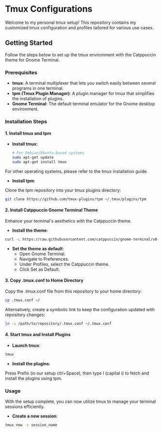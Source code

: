 # Tmux Configurations

Welcome to my personal tmux setup! This repository contains my customized tmux configuration and profiles tailored for various use cases.

## Getting Started

Follow the steps below to set up the tmux environment with the Catppuccin theme for Gnome Terminal.

### Prerequisites

- **tmux**: A terminal multiplexer that lets you switch easily between several programs in one terminal.
- **tpm (Tmux Plugin Manager)**: A plugin manager for tmux that simplifies the installation of plugins.
- **Gnome Terminal**: The default terminal emulator for the Gnome desktop environment.

### Installation Steps

#### 1. Install tmux and tpm

- **Install tmux**:

  ```bash
  # For Debian/Ubuntu-based systems
  sudo apt-get update
  sudo apt-get install tmux
  ```

For other operating systems, please refer to the tmux installation guide.

- **Install tpm**:

Clone the tpm repository into your tmux plugins directory:

```bash
git clone https://github.com/tmux-plugins/tpm ~/.tmux/plugins/tpm
```

#### 2. Install Catppuccin Gnome Terminal Theme
Enhance your terminal's aesthetics with the Catppuccin theme.

- **Install the theme**:

```bash
curl -L https://raw.githubusercontent.com/catppuccin/gnome-terminal/v0.3.0/install.py | python3 -
```

- **Set the theme as default**:
  - Open Gnome Terminal.
  - Navigate to Preferences.
  - Under Profiles, select the Catppuccin theme.
  - Click Set as Default.

#### 3. Copy .tmux.conf to Home Directory

Copy the .tmux.conf file from this repository to your home directory:

```bash
cp .tmux.conf ~/
```

Alternatively, create a symbolic link to keep the configuration updated with repository changes:

```bash
ln -s /path/to/repository/.tmux.conf ~/.tmux.conf
```

#### 4. Start tmux and Install Plugins

- **Launch tmux**:

```bash
tmux
```

- **Install the plugins**:

Press Prefix (in our setup ctrl+Space), then type I (capital i) to fetch and install the plugins using tpm.

### Usage

With the setup complete, you can now utilize tmux to manage your terminal sessions efficiently.

- **Create a new session**:

```bash
tmux new -s session_name
```
